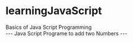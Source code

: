 # learningJavaScript
Basics of Java Script Programming 
<br>
 --- Java Script Programe to add two Numbers ---
 

